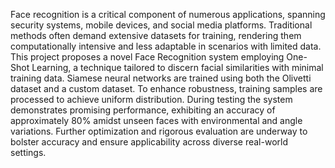 Face recognition is a critical component of numerous applications, spanning security systems, mobile devices, and social media platforms. Traditional methods often demand extensive datasets for training, rendering them computationally intensive and less adaptable in scenarios with limited data. This project proposes a novel Face Recognition system employing One-Shot Learning, a technique tailored to discern facial similarities with minimal training data. Siamese neural networks are trained using both the Olivetti dataset and a custom dataset. To enhance robustness, training samples are processed to achieve uniform distribution. During testing  the system demonstrates promising performance, exhibiting an accuracy of approximately 80% amidst unseen faces with environmental and angle variations. Further optimization and rigorous evaluation are underway to bolster accuracy and ensure applicability across diverse real-world settings.

